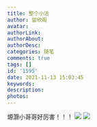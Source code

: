 ```yaml
---
title: 整个小活
author: 留欣阁
avatar: 
authorLink: 
authorAbout: 
authorDesc: 
categories: 随笔
comments: true
tags: []
id: '1595'
date: 2021-11-13 15:03:45
keywords:
description:
photos:
---
```


塬灏小哥哥好厉害！！！ ![](https://cdn.jsdelivr.net/gh/aiupc/drawingbed/img/7619637390ac90c4.png) ![](https://cdn.jsdelivr.net/gh/aiupc/drawingbed/img/20211113_144943-300x240.jpg)